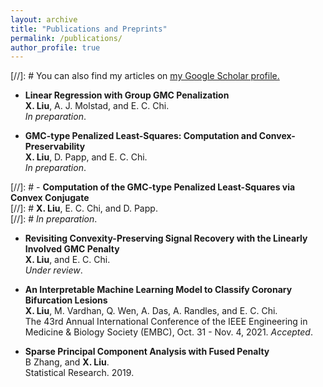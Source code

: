```yaml
---
layout: archive
title: "Publications and Preprints"
permalink: /publications/
author_profile: true
---
```


[//]: #  You can also find my articles on <u><a href="{{author.googlescholar}}">my Google Scholar profile</a>.</u>

- **Linear Regression with Group GMC Penalization**\
**X. Liu**,  A. J. Molstad, and E. C. Chi. \
*In preparation*. 

- **GMC-type Penalized Least-Squares: Computation and Convex-Preservability**\
**X. Liu**,  D. Papp, and E. C. Chi. \
*In preparation*. 

[//]: #  - **Computation of the GMC-type Penalized Least-Squares via Convex Conjugate**\
[//]: #  **X. Liu**, E. C. Chi, and D. Papp. \
[//]: #  *In preparation*. 

- **Revisiting Convexity-Preserving Signal Recovery with the Linearly Involved GMC Penalty**\
**X. Liu**, and E. C. Chi.\
*Under review*.

 - **An Interpretable Machine Learning Model to Classify Coronary Bifurcation Lesions**\
**X. Liu**,  M. Vardhan, Q. Wen, A. Das, A. Randles, and E. C. Chi.\
The 43rd Annual International Conference of the IEEE Engineering in Medicine & Biology Society (EMBC), Oct. 31 - Nov. 4, 2021. 
*Accepted*.
        
- **Sparse Principal Component Analysis with Fused Penalty**\
B Zhang, and **X. Liu**.\
 Statistical Research. 2019.


